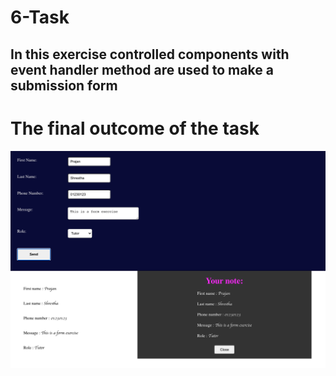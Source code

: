 # 6-Task

## In this exercise controlled components with event handler method are used to make a submission form

# The final outcome of the task 
![task6-form](./form.png)